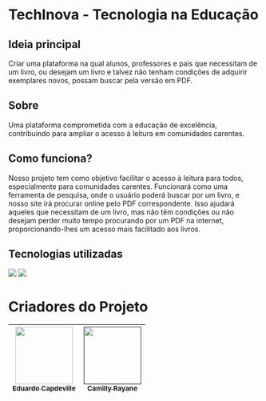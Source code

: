<h1>TechInova - Tecnologia na Educação</h1>

<h2> Ideia principal</h2>
<p>Criar uma plataforma na qual alunos, professores e pais que necessitam de um livro, ou desejam um livro e talvez não tenham condições de adquirir exemplares novos, possam buscar pela versão em PDF.</p>

<h2>Sobre</h2>
<p>Uma plataforma comprometida com a educação de excelência, contribuindo para ampliar o acesso à leitura em comunidades carentes.</p>

<h2>Como funciona?</h2>
<p>Nosso projeto tem como objetivo facilitar o acesso à leitura para todos, especialmente para comunidades carentes. Funcionará como uma ferramenta de pesquisa, onde o usuário poderá buscar por um livro, e nosso site irá procurar online pelo PDF correspondente. Isso ajudará aqueles que necessitam de um livro, mas não têm condições ou não desejam perder muito tempo procurando por um PDF na internet, proporcionando-lhes um acesso mais facilitado aos livros.</p>

## Tecnologias utilizadas
<div>
  <img src="https://img.shields.io/badge/HTML-239120?style=for-the-badge&logo=html5&logoColor=white">
  <img src="https://img.shields.io/badge/CSS-239120?&style=for-the-badge&logo=css3&logoColor=white">
</div>

# Criadores do Projeto

| [<img src="https://avatars.githubusercontent.com/u/131886213?s=400&u=b5013d87a011d9c07fc6879c660c06cc86be0e99&v=4" width=115><br><sub>Eduardo Capdeville</sub>](https://github.com/EduCapdeville) |  [<img src="" width=115><br><sub>Camilly Rayane</sub>]() |
| :---: | :---: |
